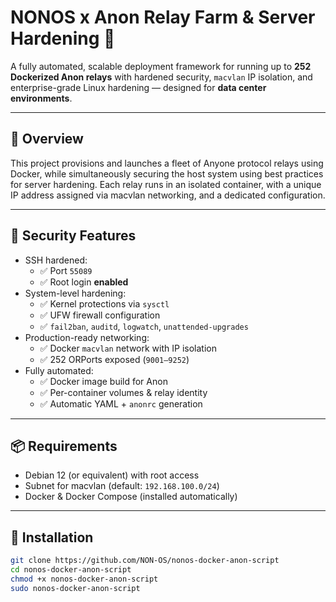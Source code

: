 # NONOS x Anon Relay Farm & Server Hardening 🧱

A fully automated, scalable deployment framework for running up to **252 Dockerized Anon relays** with hardened security, `macvlan` IP isolation, and enterprise-grade Linux hardening — designed for **data center environments**.

---

## 🔧 Overview

This project provisions and launches a fleet of Anyone protocol relays using Docker, while simultaneously securing the host system using best practices for server hardening. Each relay runs in an isolated container, with a unique IP address assigned via macvlan networking, and a dedicated configuration.

---

## 🔐 Security Features

- SSH hardened:  
  - ✅ Port `55089`  
  - ✅ Root login **enabled**
- System-level hardening:  
  - ✅ Kernel protections via `sysctl`  
  - ✅ UFW firewall configuration  
  - ✅ `fail2ban`, `auditd`, `logwatch`, `unattended-upgrades`
- Production-ready networking:  
  - ✅ Docker `macvlan` network with IP isolation  
  - ✅ 252 ORPorts exposed (`9001–9252`)  
- Fully automated:  
  - ✅ Docker image build for Anon  
  - ✅ Per-container volumes & relay identity  
  - ✅ Automatic YAML + `anonrc` generation

---

## 📦 Requirements

- Debian 12 (or equivalent) with root access  
- Subnet for macvlan (default: `192.168.100.0/24`)  
- Docker & Docker Compose (installed automatically)

---

## 🚀 Installation

```bash
git clone https://github.com/NON-OS/nonos-docker-anon-script
cd nonos-docker-anon-script
chmod +x nonos-docker-anon-script
sudo nonos-docker-anon-script
